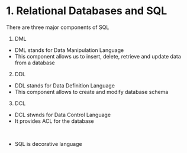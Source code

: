 
# 1. Relational Databases and SQL

There are three major components of SQL
1. DML
- DML stands for Data Manipulation Language
- This component allows us to insert, delete, retrieve and update data from a database
2. DDL
- DDL stands for Data Definition Language
- This component allows to create and modify database schema
3. DCL
- DCL stwnds for Data Control Language
- It provides ACL for the database
<br />

- SQL is decorative language
